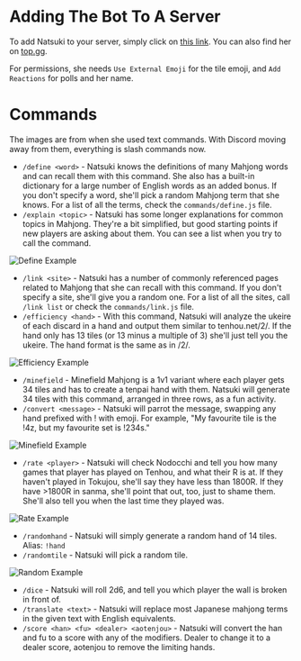 # Adding The Bot To A Server

To add Natsuki to your server, simply click on [this link](https://discord.com/api/oauth2/authorize?client_id=629290905723076609&permissions=262144&scope=applications.commands%20bot). You can also find her on [top.gg](https://top.gg/bot/629290905723076609).

For permissions, she needs `Use External Emoji` for the tile emoji, and `Add Reactions` for polls and her name.

# Commands
The images are from when she used text commands. With Discord moving away from them, everything is slash commands now.

* `/define <word>` - Natsuki knows the definitions of many Mahjong words and can recall them with this command. She also has a built-in dictionary for a large number of English words as an added bonus. If you don't specify a word, she'll pick a random Mahjong term that she knows. For a list of all the terms, check the `commands/define.js` file.
* `/explain <topic>` - Natsuki has some longer explanations for common topics in Mahjong. They're a bit simplified, but good starting points if new players are asking about them. You can see a list when you try to call the command.

![Define Example](./img/define.png)
* `/link <site>` - Natsuki has a number of commonly referenced pages related to Mahjong that she can recall with this command. If you don't specify a site, she'll give you a random one. For a list of all the sites, call `/link list` or check the `commands/link.js` file.
* `/efficiency <hand>` - With this command, Natsuki will analyze the ukeire of each discard in a hand and output them similar to tenhou.net/2/. If the hand only has 13 tiles (or 13 minus a multiple of 3) she'll just tell you the ukeire. The hand format is the same as in /2/.

![Efficiency Example](./img/eff.png)
* `/minefield` - Minefield Mahjong is a 1v1 variant where each player gets 34 tiles and has to create a tenpai hand with them. Natsuki will generate 34 tiles with this command, arranged in three rows, as a fun activity.
* `/convert <message>` - Natsuki will parrot the message, swapping any hand prefixed with ! with emoji. For example, "My favourite tile is the !4z, but my favourite set is !234s."

![Minefield Example](./img/minefield.png)
* `/rate <player>` - Natsuki will check Nodocchi and tell you how many games that player has played on Tenhou, and what their R is at. If they haven't played in Tokujou, she'll say they have less than 1800R. If they have >1800R in sanma, she'll point that out, too, just to shame them. She'll also tell you when the last time they played was.

![Rate Example](./img/rate.png)
* `/randomhand` - Natsuki will simply generate a random hand of 14 tiles. Alias: `!hand`
* `/randomtile` - Natsuki will pick a random tile.

![Random Example](./img/random.png)
* `/dice` - Natsuki will roll 2d6, and tell you which player the wall is broken in front of.
* `/translate <text>` - Natsuki will replace most Japanese mahjong terms in the given text with English equivalents.
* `/score <han> <fu> <dealer> <aotenjou>` - Natsuki will convert the han and fu to a score with any of the modifiers. Dealer to change it to a dealer score, aotenjou to remove the limiting hands.
